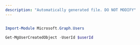 ```yaml
---
description: "Automatically generated file. DO NOT MODIFY"
---
```


```powershell

Import-Module Microsoft.Graph.Users

Get-MgUserCreatedObject -UserId $userId

```
